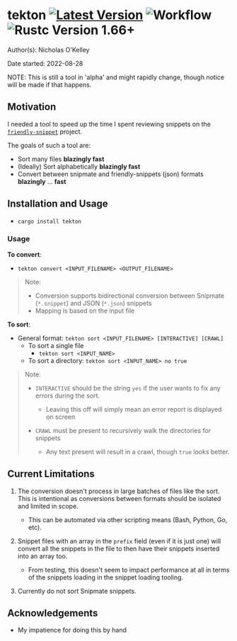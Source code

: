 # tekton   [![Latest Version]][crates.io] ![Workflow] ![Rustc Version 1.66+]

[Workflow]: https://github.com/OkelleyDevelopment/tekton/actions/workflows/ci.yml/badge.svg
[Latest Version]: https://img.shields.io/crates/v/tekton.svg
[crates.io]: https://crates.io/crates/tekton
[Rustc Version 1.66+]: https://img.shields.io/badge/rustc-1.66+-blue.svg

Author(s): Nicholas O'Kelley

Date started: 2022-08-28

NOTE: This is still a tool in 'alpha' and might rapidly change, though notice will be made if that happens.

## Motivation

I needed a tool to speed up the time I spent reviewing snippets on the [`friendly-snippet`](https://github.com/rafamadriz/friendly-snippets) project.


The goals of such a tool are:

- Sort many files **blazingly fast** 
- (Ideally) Sort alphabetically **blazingly fast**
- Convert between snipmate and friendly-snippets (json) formats **blazingly** ... **fast**


## Installation and Usage

- `cargo install tekton`

### Usage

**To convert**: 

- `tekton convert <INPUT_FILENAME> <OUTPUT_FILENAME>`

> Note: 
> - Conversion supports bidirectional conversion between Snipmate (`*.snippet`) and JSON (`*.json`) snippets
> - Mapping is based on the input file


**To sort**: 

- General format: `tekton sort <INPUT_FILENAME> [INTERACTIVE] [CRAWL]`
    - To sort a single file 
        - `tekton sort <INPUT_NAME>`
    - To sort a directory: `tekton sort <INPUT_NAME> no true`

> Note: 
> - `INTERACTIVE` should be the string `yes` if the user wants to fix any errors during the sort.
>   - Leaving  this off will simply mean an error report is displayed on screen
>
> - `CRAWL` must be present to recursively walk the directories for snippets
>   - Any text present will result in a crawl, though `true` looks better.



## Current Limitations

1. The conversion doesn't process in large batches of files like the sort. This is intentional as conversions between formats should be isolated and limited in scope.
    - This can be automated via other scripting means (Bash, Python, Go, etc).
2. Snippet files with an array in the `prefix` field (even if it is just one) will convert all the snippets in the file to then have their snippets inserted into an array too.
    - From testing, this doesn't seem to impact performance at all in terms of the snippets loading in the snippet loading tooling.

3. Currently do not sort Snipmate snippets.
    
## Acknowledgements

- My impatience for doing this by hand 